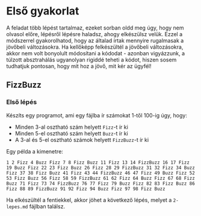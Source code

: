 # Első gyakorlat
A feladat több lépést tartalmaz, ezeket sorban oldd meg úgy, hogy nem olvasol előre, lépésről lépésre haladsz, ahogy elkészülsz velük. Ezzel a módszerrel gyakorolhatod, hogy az általad írtak mennyire rugalmasak a jövőbeli változásokra. Ha kellőképp felkészültél a jövőbeli változásokra, akkor nem volt bonyolult módosítani a kódodat - azonban vigyázzunk, a túlzott absztrahálás ugyanolyan rigiddé teheti a kódot, hiszen sosem tudhatjuk pontosan, hogy mit hoz a jövő, mit kér az ügyfél!

## FizzBuzz

### Első lépés
Készíts egy programot, ami egy fájlba ír számokat 1-től 100-ig úgy, hogy:

- Minden 3-al osztható szám helyett `Fizz`-t ír ki
- Minden 5-el osztható szám helyett `Buzz`-t ír ki
- A 3-al és 5-el osztható számok helyett `FizzBuzz`-t ír ki

Egy példa a kimenetre:

```
1 2 Fizz 4 Buzz Fizz 7 8 Fizz Buzz 11 Fizz 13 14 FizzBuzz 16 17 Fizz 19 Buzz Fizz 22 23 Fizz Buzz 26 Fizz 28 29 FizzBuzz 31 32 Fizz 34 Buzz Fizz 37 38 Fizz Buzz 41 Fizz 43 44 FizzBuzz 46 47 Fizz 49 Buzz Fizz 52 53 Fizz Buzz 56 Fizz 58 59 FizzBuzz 61 62 Fizz 64 Buzz Fizz 67 68 Fizz Buzz 71 Fizz 73 74 FizzBuzz 76 77 Fizz 79 Buzz Fizz 82 83 Fizz Buzz 86 Fizz 88 89 FizzBuzz 91 92 Fizz 94 Buzz Fizz 97 98 Fizz Buzz
```

Ha elkészültél a fentiekkel, akkor jöhet a következő lépés, melyet a `2-lepes.md` fájlban találsz.

